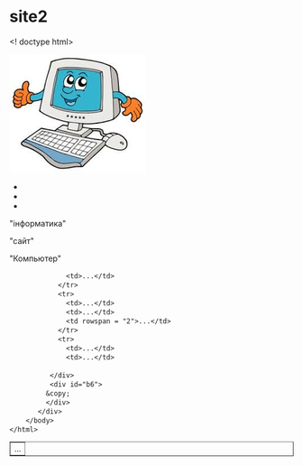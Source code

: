 # site2
<! doctype html>
  <html>
    <head>
      <meta chaset="UTF - 8">
      <title> Вивчення HTML Л.р.№1 </title>
    </head>
    <body>
      <div id="b1">
        <div id="b2"> <img src="427d7b6f32a8277fad6f4283cb7c000e.jpg" alt ="Компьютер">
          </div>
          <div id="b3">
            <ul>
              <li><a hsef = "https://www.google.com/search?q=%D0%B8%D0%BD%D1%84%D0%BE%D1%80%D0%BC%D0%B0%D1%82%D0%B8%D0%BA%D0%B0&sxsrf=ACYBGNRbXrxWKfO0BXPD7aHVxYWLdoOXoA:1581668763547&source=lnms&tbm=isch&sa=X&ved=2ahUKEwiduramz9DnAhUvx4sKHdMyBM0Q_AUoAXoECA4QAw&biw=1745&bih=881&dpr=1.1#imgrc=qd9DtRNDaPWQ3M"> </a>     </li>                   <li><a hsef = "https://yuliadubrivskaya.github.io/Xranilishe/"> </a> </li>
                  <li><a"https://docs.google.com/presentation/d/1YrTP1KmWL3VVvFj4DlhHDY8I0pZ9Uq4MPIK6twxQDUI/edit?usp=drive_open&ouid=118337898544442893265"> </a> </li>
              </div>
            <div id="b4">
              <p> "інформатика" </p>
              <p> "сайт" </p>
              <p> "Компьютер" </p>
            </div>
            <div id="b5">
              <table border="1">
                <tr>
                  <td colspan = "2">...</td>
                 
                  <td>...</td>
                </tr>
                <tr>
                  <td>...</td>
                  <td>...</td>
                  <td rowspan = "2">...</td>
                </tr>
                <tr>
                  <td>...</td>
                  <td>...</td>
         
              </div>
              <div id="b6">
             &copy;
             </div>
           </div>
        </body>
    </html>
              
